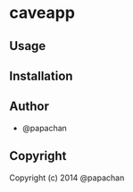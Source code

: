 # caveapp



## Usage

## Installation

## Author

* @papachan

## Copyright

Copyright (c) 2014 @papachan

